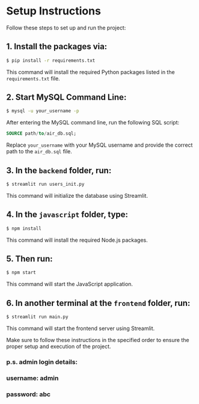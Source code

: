 # Setup Instructions

Follow these steps to set up and run the project:


## 1. Install the packages via:

```bash
$ pip install -r requirements.txt
```

This command will install the required Python packages listed in the `requirements.txt` file.

## 2. Start MySQL Command Line:

```bash
$ mysql -u your_username -p
```

After entering the MySQL command line, run the following SQL script:

```sql
SOURCE path/to/air_db.sql;
```

Replace `your_username` with your MySQL username and provide the correct path to the `air_db.sql` file.

## 3. In the `backend` folder, run:

```bash
$ streamlit run users_init.py
```

This command will initialize the database using Streamlit.

## 4. In the `javascript` folder, type:

```bash
$ npm install
```

This command will install the required Node.js packages.

## 5. Then run:

```bash
$ npm start
```

This command will start the JavaScript application.

## 6. In another terminal at the `frontend` folder, run:

```bash
$ streamlit run main.py
```

This command will start the frontend server using Streamlit.

Make sure to follow these instructions in the specified order to ensure the proper setup and execution of the project.


### p.s. admin login details: 

### username: admin 

### password: abc